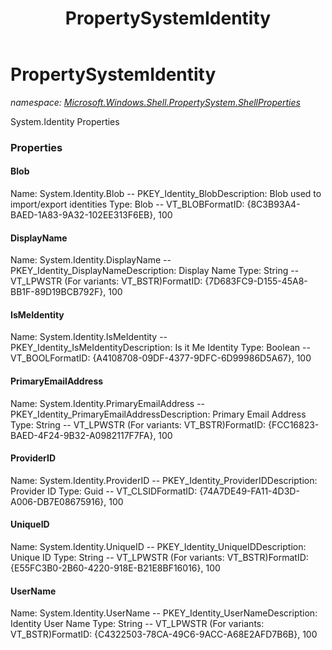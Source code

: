 ﻿---
title: PropertySystemIdentity
---

# PropertySystemIdentity
_namespace: [Microsoft.Windows.Shell.PropertySystem.ShellProperties](N-Microsoft.Windows.Shell.PropertySystem.ShellProperties.html)_

System.Identity Properties



### Properties

#### Blob
Name: System.Identity.Blob -- PKEY_Identity_BlobDescription: Blob used to import/export identities
Type: Blob -- VT_BLOBFormatID: {8C3B93A4-BAED-1A83-9A32-102EE313F6EB}, 100
#### DisplayName
Name: System.Identity.DisplayName -- PKEY_Identity_DisplayNameDescription: Display Name
Type: String -- VT_LPWSTR (For variants: VT_BSTR)FormatID: {7D683FC9-D155-45A8-BB1F-89D19BCB792F}, 100
#### IsMeIdentity
Name: System.Identity.IsMeIdentity -- PKEY_Identity_IsMeIdentityDescription: Is it Me Identity
Type: Boolean -- VT_BOOLFormatID: {A4108708-09DF-4377-9DFC-6D99986D5A67}, 100
#### PrimaryEmailAddress
Name: System.Identity.PrimaryEmailAddress -- PKEY_Identity_PrimaryEmailAddressDescription: Primary Email Address
Type: String -- VT_LPWSTR (For variants: VT_BSTR)FormatID: {FCC16823-BAED-4F24-9B32-A0982117F7FA}, 100
#### ProviderID
Name: System.Identity.ProviderID -- PKEY_Identity_ProviderIDDescription: Provider ID
Type: Guid -- VT_CLSIDFormatID: {74A7DE49-FA11-4D3D-A006-DB7E08675916}, 100
#### UniqueID
Name: System.Identity.UniqueID -- PKEY_Identity_UniqueIDDescription: Unique ID
Type: String -- VT_LPWSTR (For variants: VT_BSTR)FormatID: {E55FC3B0-2B60-4220-918E-B21E8BF16016}, 100
#### UserName
Name: System.Identity.UserName -- PKEY_Identity_UserNameDescription: Identity User Name
Type: String -- VT_LPWSTR (For variants: VT_BSTR)FormatID: {C4322503-78CA-49C6-9ACC-A68E2AFD7B6B}, 100


